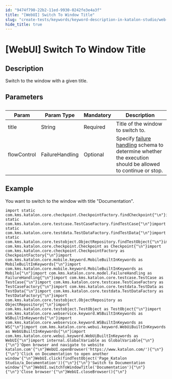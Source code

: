 ```yaml
---
id: "9474f790-22b2-11ed-9930-0242fe3e4a3f"
title: "[WebUI] Switch To Window Title"
slug: "create-tests/keywords/keyword-description-in-katalon-studio/web-ui-keywords/webui-switch-to-window-title"
hide_title: true
---
```


# <a id="id_0" class="anchor_top_offset"/><a id="ariaid-title1" class="anchor_top_offset"/>[WebUI] Switch To Window Title


## <a id="id_0__id_1" class="anchor_top_offset"/>Description  

              
<p xmlns="http://www.w3.org/1999/xhtml" className="p">Switch to the window with a given title. </p> 
      

## <a id="id_0__id_2" class="anchor_top_offset"/>Parameters  

              
<table xmlns="http://www.w3.org/1999/xhtml" className="table anchor_top_offset" id="id_0__5face0f5-1781-41cb-9c81-023e16a001a8"><caption /><thead className="thead"><tr className><th className="entry anchor_top_offset" id="id_0__5face0f5-1781-41cb-9c81-023e16a001a8__entry__1">Param</th><th className="entry anchor_top_offset" id="id_0__5face0f5-1781-41cb-9c81-023e16a001a8__entry__2">Param Type</th><th className="entry anchor_top_offset" id="id_0__5face0f5-1781-41cb-9c81-023e16a001a8__entry__3">Mandatory</th><th className="entry anchor_top_offset" id="id_0__5face0f5-1781-41cb-9c81-023e16a001a8__entry__4">Description</th></tr></thead><tbody className="tbody"><tr className><td className="entry" headers="id_0__5face0f5-1781-41cb-9c81-023e16a001a8__entry__1 id_0__5face0f5-1781-41cb-9c81-023e16a001a8__entry__2 id_0__5face0f5-1781-41cb-9c81-023e16a001a8__entry__3 id_0__5face0f5-1781-41cb-9c81-023e16a001a8__entry__4 ">title</td><td className="entry" headers="id_0__5face0f5-1781-41cb-9c81-023e16a001a8__entry__1 id_0__5face0f5-1781-41cb-9c81-023e16a001a8__entry__2 id_0__5face0f5-1781-41cb-9c81-023e16a001a8__entry__3 id_0__5face0f5-1781-41cb-9c81-023e16a001a8__entry__4 ">String</td><td className="entry" headers="id_0__5face0f5-1781-41cb-9c81-023e16a001a8__entry__1 id_0__5face0f5-1781-41cb-9c81-023e16a001a8__entry__2 id_0__5face0f5-1781-41cb-9c81-023e16a001a8__entry__3 id_0__5face0f5-1781-41cb-9c81-023e16a001a8__entry__4 ">Required</td><td className="entry" headers="id_0__5face0f5-1781-41cb-9c81-023e16a001a8__entry__1 id_0__5face0f5-1781-41cb-9c81-023e16a001a8__entry__2 id_0__5face0f5-1781-41cb-9c81-023e16a001a8__entry__3 id_0__5face0f5-1781-41cb-9c81-023e16a001a8__entry__4 ">Title of the window to switch to.</td></tr><tr className><td className="entry" headers="id_0__5face0f5-1781-41cb-9c81-023e16a001a8__entry__1 id_0__5face0f5-1781-41cb-9c81-023e16a001a8__entry__2 id_0__5face0f5-1781-41cb-9c81-023e16a001a8__entry__3 id_0__5face0f5-1781-41cb-9c81-023e16a001a8__entry__4 ">flowControl</td><td className="entry" headers="id_0__5face0f5-1781-41cb-9c81-023e16a001a8__entry__1 id_0__5face0f5-1781-41cb-9c81-023e16a001a8__entry__2 id_0__5face0f5-1781-41cb-9c81-023e16a001a8__entry__3 id_0__5face0f5-1781-41cb-9c81-023e16a001a8__entry__4 ">FailureHandling</td><td className="entry" headers="id_0__5face0f5-1781-41cb-9c81-023e16a001a8__entry__1 id_0__5face0f5-1781-41cb-9c81-023e16a001a8__entry__2 id_0__5face0f5-1781-41cb-9c81-023e16a001a8__entry__3 id_0__5face0f5-1781-41cb-9c81-023e16a001a8__entry__4 ">Optional</td><td className="entry" headers="id_0__5face0f5-1781-41cb-9c81-023e16a001a8__entry__1 id_0__5face0f5-1781-41cb-9c81-023e16a001a8__entry__2 id_0__5face0f5-1781-41cb-9c81-023e16a001a8__entry__3 id_0__5face0f5-1781-41cb-9c81-023e16a001a8__entry__4 ">Specify <a className="xref" href="/docs/maintain/configure-failure-handling-settings-in-katalon-studio">failure handling</a> schema to         determine whether the execution should be allowed to continue or         stop.</td></tr></tbody></table> 
      

## <a id="id_0__id_3" class="anchor_top_offset"/>Example 

              
<p xmlns="http://www.w3.org/1999/xhtml" className="p">You want to switch to the window with title "Documentation".</p> 
              
<pre xmlns="http://www.w3.org/1999/xhtml" className="pre codeblock"><code>import static com.kms.katalon.core.checkpoint.CheckpointFactory.findCheckpoint{"\n"}import static com.kms.katalon.core.testcase.TestCaseFactory.findTestCase{"\n"}import static com.kms.katalon.core.testdata.TestDataFactory.findTestData{"\n"}import static com.kms.katalon.core.testobject.ObjectRepository.findTestObject{"\n"}import com.kms.katalon.core.checkpoint.Checkpoint as Checkpoint{"\n"}import com.kms.katalon.core.checkpoint.CheckpointFactory as CheckpointFactory{"\n"}import com.kms.katalon.core.mobile.keyword.MobileBuiltInKeywords as MobileBuiltInKeywords{"\n"}import com.kms.katalon.core.mobile.keyword.MobileBuiltInKeywords as Mobile{"\n"}import com.kms.katalon.core.model.FailureHandling as FailureHandling{"\n"}import com.kms.katalon.core.testcase.TestCase as TestCase{"\n"}import com.kms.katalon.core.testcase.TestCaseFactory as TestCaseFactory{"\n"}import com.kms.katalon.core.testdata.TestData as TestData{"\n"}import com.kms.katalon.core.testdata.TestDataFactory as TestDataFactory{"\n"}import com.kms.katalon.core.testobject.ObjectRepository as ObjectRepository{"\n"}import com.kms.katalon.core.testobject.TestObject as TestObject{"\n"}import com.kms.katalon.core.webservice.keyword.WSBuiltInKeywords as WSBuiltInKeywords{"\n"}import com.kms.katalon.core.webservice.keyword.WSBuiltInKeywords as WS{"\n"}import com.kms.katalon.core.webui.keyword.WebUiBuiltInKeywords as WebUiBuiltInKeywords{"\n"}import com.kms.katalon.core.webui.keyword.WebUiBuiltInKeywords as WebUI{"\n"}import internal.GlobalVariable as GlobalVariable{"\n"}{"\n"}'Open browser and navigate to website katalon.com'{"\n"}WebUI.openBrowser('https://www.katalon.com/'){"\n"}{"\n"}'Click on Documentation to open another window'{"\n"}WebUI.click(findTestObject('Page_Katalon Studio/a_Documentation')){"\n"}{"\n"}'Switch to Documentation window'{"\n"}WebUI.switchToWindowTitle('Documentation'){"\n"}{"\n"}'Close browser'{"\n"}WebUI.closeBrowser(){"\n"}</code></pre> 
            
